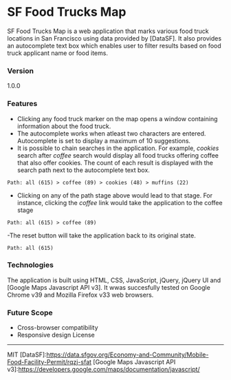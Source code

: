 # SF Food Trucks Map
SF Food Trucks Map is a web application that marks various food truck locations in San Francisco using data provided by [DataSF]. It also provides an autocomplete text box which enables user to filter results based on food truck applicant name or food items. 
### Version
1.0.0
### Features
- Clicking any food truck marker on the map opens a window containing information about the food truck.
- The autocomplete works when atleast two characters are entered. Autocomplete is set to display a maximum of 10 suggestions.
- It is possible to chain searches in the application. For example, *cookies* search after *coffee* search would display all food trucks offering coffee that also offer cookies. The count of each result is displayed with the search path next to the autocomplete text box.
```
Path: all (615) > coffee (89) > cookies (48) > muffins (22)
```
- Clicking on any of the path stage above would lead to that stage. For instance, clicking the *coffee* link would take the application to the coffee stage
```
Path: all (615) > coffee (89)
```
-The reset button will take the application back to its original state.
```
Path: all (615)
```
### Technologies
The application is built using HTML, CSS, JavaScript, jQuery, jQuery UI and [Google Maps Javascript API v3]. It wwas succesfully tested on Google Chrome v39 and Mozilla Firefox v33 web browsers.  
### Future Scope
 - Cross-browser compatibility
 - Responsive design
License
----
MIT
[DataSF]:https://data.sfgov.org/Economy-and-Community/Mobile-Food-Facility-Permit/rqzj-sfat
[Google Maps Javascript API v3]:https://developers.google.com/maps/documentation/javascript/
